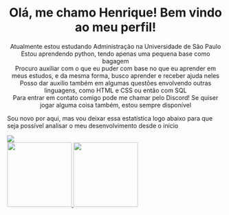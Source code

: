 <h1 align="center"> Olá, me chamo Henrique! Bem vindo ao meu perfil! </h1>

<p align="center"> 
Atualmente estou estudando Administração na Universidade de São Paulo <br>
Estou aprendendo python, tendo apenas uma pequena base como bagagem <br>
Procuro auxiliar com o que eu puder com base no que eu aprender em meus estudos, e da mesma forma, busco aprender e receber ajuda neles <br>
Posso dar auxilio também em algumas questões envolvendo outras linguagens, como HTML e CSS ou então com SQL <br>
Para entrar em contato comigo pode me chamar pelo Discord! Se quiser jogar alguma coisa também, estou sempre disponível
</p>

<p>Sou novo por aqui, mas vou deixar essa estatística logo abaixo para que seja possível analisar o meu desenvolvimento desde o início </p>

<a href="https://tenor.com/pt-BR/view/cat-grin-smile-smirk-awkward-gif-22382508">
<img src="cat-grin.gif">
</a>

<div>
<a href="https://github.com/Osodnil">
<img height="150em" src="https://github-readme-stats.vercel.app/api/top-langs/?username=Osodnil&layout=compact&langs_count=7&theme=dracula"/>
<img height="150em" src="https://github-readme-stats.vercel.app/api?username=Osodnil&show_icons=true&theme=dracula&include_all_commits=true&count_private=true"/>
</div>
